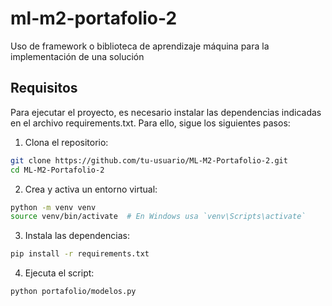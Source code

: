 # ml-m2-portafolio-2
Uso de framework o biblioteca de aprendizaje máquina para la implementación de una solución

## Requisitos
Para ejecutar el proyecto, es necesario instalar las dependencias indicadas en el archivo requirements.txt. Para ello, sigue los siguientes pasos:

1. Clona el repositorio:
```bash
git clone https://github.com/tu-usuario/ML-M2-Portafolio-2.git
cd ML-M2-Portafolio-2
```

2. Crea y activa un entorno virtual:
```bash
python -m venv venv
source venv/bin/activate  # En Windows usa `venv\Scripts\activate`
```

3. Instala las dependencias:
```bash
pip install -r requirements.txt
```

4. Ejecuta el script:
```bash
python portafolio/modelos.py
```